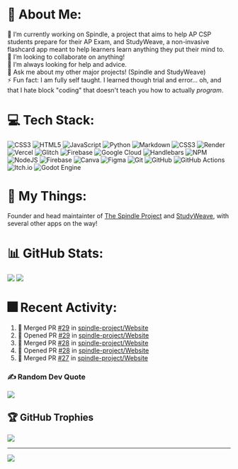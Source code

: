 # 💫 About Me:
🔭 I’m currently working on Spindle, a project that aims to help AP CSP students prepare for their AP Exam, and StudyWeave, a non-invasive flashcard app meant to help learners learn anything they put their mind to.<br>👯 I’m looking to collaborate on anything!<br>🤝 I’m always looking for help and advice.<br>💬 Ask me about my other major projects! (Spindle and StudyWeave)<br>⚡ Fun fact: I am fully self taught. I learned though trial and error... oh, and that I hate block "coding" that doesn't teach you how to actually *program*.


# 💻 Tech Stack:
![CSS3](https://img.shields.io/badge/css3-%231572B6.svg?style=flat&logo=css3&logoColor=white) ![HTML5](https://img.shields.io/badge/html5-%23E34F26.svg?style=flat&logo=html5&logoColor=white) ![JavaScript](https://img.shields.io/badge/javascript-%23323330.svg?style=flat&logo=javascript&logoColor=%23F7DF1E) ![Python](https://img.shields.io/badge/python-3670A0?style=flat&logo=python&logoColor=ffdd54) ![Markdown](https://img.shields.io/badge/markdown-%23000000.svg?style=flat&logo=markdown&logoColor=white) ![CSS3](https://img.shields.io/badge/css3-%231572B6.svg?style=flat&logo=css3&logoColor=white) ![Render](https://img.shields.io/badge/Render-%46E3B7.svg?style=flat&logo=render&logoColor=white) ![Vercel](https://img.shields.io/badge/vercel-%23000000.svg?style=flat&logo=vercel&logoColor=white) ![Glitch](https://img.shields.io/badge/glitch-%233333FF.svg?style=flat&logo=glitch&logoColor=white) ![Firebase](https://img.shields.io/badge/firebase-%23039BE5.svg?style=flat&logo=firebase) ![Google Cloud](https://img.shields.io/badge/GoogleCloud-%234285F4.svg?style=flat&logo=google-cloud&logoColor=white) ![Handlebars](https://img.shields.io/badge/Handlebars-%23000000?style=flat&logo=Handlebars.js&logoColor=white) ![NPM](https://img.shields.io/badge/NPM-%23CB3837.svg?style=flat&logo=npm&logoColor=white) ![NodeJS](https://img.shields.io/badge/node.js-6DA55F?style=flat&logo=node.js&logoColor=white) ![Firebase](https://img.shields.io/badge/firebase-a08021?style=flat&logo=firebase&logoColor=ffcd34) ![Canva](https://img.shields.io/badge/Canva-%2300C4CC.svg?style=flat&logo=Canva&logoColor=white) ![Figma](https://img.shields.io/badge/figma-%23F24E1E.svg?style=flat&logo=figma&logoColor=white) ![Git](https://img.shields.io/badge/git-%23F05033.svg?style=flat&logo=git&logoColor=white) ![GitHub](https://img.shields.io/badge/github-%23121011.svg?style=flat&logo=github&logoColor=white) ![GitHub Actions](https://img.shields.io/badge/github%20actions-%232671E5.svg?style=flat&logo=githubactions&logoColor=white) ![Itch.io](https://img.shields.io/badge/Itch-%23FF0B34.svg?style=flat&logo=Itch.io&logoColor=white) ![Godot Engine](https://img.shields.io/badge/GODOT-%23FFFFFF.svg?style=flat&logo=godot-engine)

# 💎 My Things:
Founder and head maintainter of [The Spindle Project](https://github.com/spindle-project/) and [StudyWeave](https://github.com/matthewl580/StudyWeave), with several other apps on the way!


# 📊 GitHub Stats:
![](https://github-readme-streak-stats.herokuapp.com/?user=matthewl580&theme=nightowl&hide_border=false)
![](https://github-readme-stats.vercel.app/api/top-langs/?username=matthewl580&theme=nightowl&hide_border=false&include_all_commits=true&count_private=false&layout=compact)

# 🎆 Recent Activity:
<!--START_SECTION:activity-->
1. 🎉 Merged PR [#29](https://github.com/spindle-project/Website/pull/29) in [spindle-project/Website](https://github.com/spindle-project/Website)
2. 💪 Opened PR [#29](https://github.com/spindle-project/Website/pull/29) in [spindle-project/Website](https://github.com/spindle-project/Website)
3. 🎉 Merged PR [#28](https://github.com/spindle-project/Website/pull/28) in [spindle-project/Website](https://github.com/spindle-project/Website)
4. 💪 Opened PR [#28](https://github.com/spindle-project/Website/pull/28) in [spindle-project/Website](https://github.com/spindle-project/Website)
5. 🎉 Merged PR [#27](https://github.com/spindle-project/Website/pull/27) in [spindle-project/Website](https://github.com/spindle-project/Website)
<!--END_SECTION:activity-->


### ✍️ Random Dev Quote
![](https://quotes-github-readme.vercel.app/api?type=horizontal&theme=radical)

## 🏆 GitHub Trophies
![](https://github-profile-trophy.vercel.app/?username=matthewl580&theme=nightowl&no-frame=false&no-bg=false&margin-w=4)

---
[![](https://visitcount.itsvg.in/api?id=matthewl580&icon=1&color=6)](https://visitcount.itsvg.in)

<!-- Proudly created with GPRM ( https://gprm.itsvg.in ) -->
